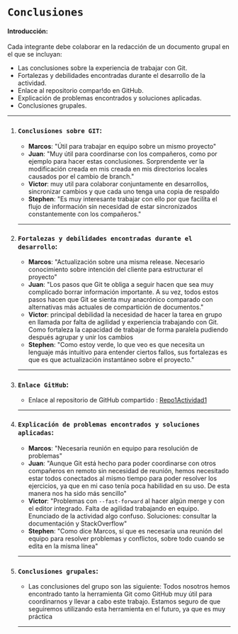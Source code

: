 # `Conclusiones`

#### Introducción:

Cada integrante debe colaborar en la redacción de un documento grupal en el que se incluyan:

- Las conclusiones sobre la experiencia de trabajar con Git.
- Fortalezas y debilidades encontradas durante el desarrollo de la actividad.
- Enlace al repositorio compar!do en GitHub.
- Explicación de problemas encontrados y soluciones aplicadas.
- Conclusiones grupales.

---

1. ### `Conclusiones sobre GIT`:

   - **Marcos**: "Útil para trabajar en equipo sobre un mismo proyecto"
   - **Juan**: "Muy útil para coordinarse con los compañeros, como por ejemplo para hacer estas conclusiones. Sorprendente ver la modificación
     creada en mis creada en mis directorios locales causados por el cambio de branch."
   - **Victor**: muy util para colaborar conjuntamente en desarrollos, sincronizar cambios y que cada uno tenga una copia de respaldo
   - **Stephen**: "Es muy interesante trabajar con ello por que facilita el flujo de información sin necesidad de estar sincronizados constantemente con los compañeros."

   ***

2. ### `Fortalezas y debilidades encontradas durante el desarrollo`:

   - **Marcos**: "Actualización sobre una misma release. Necesario conocimiento sobre intención del cliente para estructurar el proyecto"
   - **Juan**: "Los pasos que Git te obliga a seguir hacen que sea muy complicado borrar información importante. A su vez, todos estos pasos hacen que Git se sienta muy anacrónico comparado con alternativas más actuales de compartición de documentos."
   - **Victor**: principal debilidad la necesidad de hacer la tarea en grupo en llamada por falta de agilidad y experiencia trabajando con Git. Como fortaleza la capacidad de trabajar de forma paralela pudiendo después agrupar y unir los cambios
   - **Stephen**: "Como estoy verde, lo que veo es que necesita un lenguaje más intuitivo para entender ciertos fallos, sus fortalezas es que es que actualización instantáneo sobre el proyecto."

   ***

3. ### `Enlace GitHub`:

   - Enlace al repositorio de GitHub compartido : [Repo1Actividad1](https://github.com/L0cksat/Repo1Actividad1)

   ***

4. ### `Explicación de problemas encontrados y soluciones aplicadas`:

   - **Marcos**: "Necesaria reunión en equipo para resolución de problemas"
   - **Juan**: "Aunque Git está hecho para poder coordinarse con otros compañeros en remoto sin necesidad de reunión, hemos necesitado estar todos conectados al mismo tiempo para poder resolver los ejercicios, ya que en mi caso tenía poca habilidad en su uso. De esta manera nos ha sido más sencillo"
   - **Victor**: "Problemas con `--fast-forward` al hacer algún merge y con el editor integrado. Falta de agilidad trabajando en equipo. Enunciado de la actividad algo confuso. Soluciones: consultar la documentación y StackOverflow"
   - **Stephen**: "Como dice Marcos, sí que es necesaria una reunión del equipo para resolver problemas y conflictos, sobre todo cuando se edita en la misma línea"

   ***

5. ### `Conclusiones grupales`:

   - Las conclusiones del grupo son las siguiente: Todos nosotros hemos encontrado tanto la herramienta Git como GitHub muy útil para coordinarnos y llevar a cabo este trabajo. Estamos seguro de que seguiremos utilizando esta herramienta en el futuro, ya que es muy práctica

   ***
